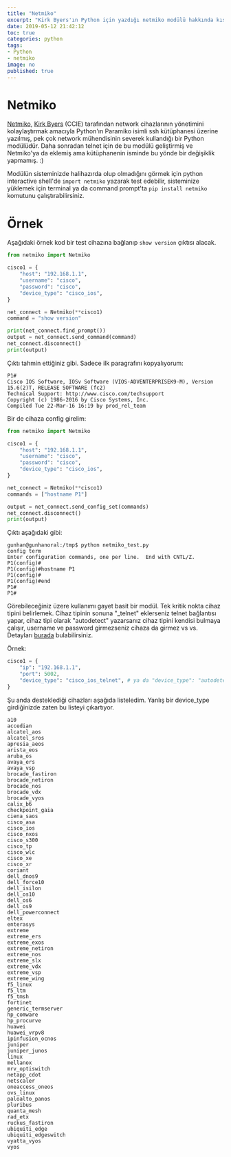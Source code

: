 ```yaml
---
title: "Netmiko"
excerpt: "Kirk Byers'ın Python için yazdığı netmiko modülü hakkında kısa bir yazı"
date: 2019-05-12 21:42:12
toc: true
categories: python
tags:
- Python
- netmiko
image: no
published: true
---
```

# Netmiko

[Netmiko][1], [Kirk Byers][2] (CCIE) tarafından network cihazlarının yönetimini kolaylaştırmak amacıyla Python'ın Paramiko isimli ssh kütüphanesi üzerine yazılmış, pek çok network mühendisinin severek kullandığı bir Python modülüdür. Daha sonradan telnet için de bu modülü geliştirmiş ve Netmiko'ya da eklemiş ama kütüphanenin isminde bu yönde bir değişiklik yapmamış. :)

Modülün sisteminizde halihazırda olup olmadığını görmek için python interactive shell'de `import netmiko` yazarak test edebilir, sisteminize yüklemek için terminal ya da command prompt'ta `pip install netmiko` komutunu çalıştırabilirsiniz.

# Örnek

Aşağıdaki örnek kod bir test cihazına bağlanıp `show version` çıktısı alacak.
``` python
from netmiko import Netmiko

cisco1 = {
    "host": "192.168.1.1",
    "username": "cisco",
    "password": "cisco",
    "device_type": "cisco_ios",
}

net_connect = Netmiko(**cisco1)
command = "show version"

print(net_connect.find_prompt())
output = net_connect.send_command(command)
net_connect.disconnect()
print(output)
```

Çıktı tahmin ettiğiniz gibi. Sadece ilk paragrafını kopyalıyorum:
```
P1#
Cisco IOS Software, IOSv Software (VIOS-ADVENTERPRISEK9-M), Version 15.6(2)T, RELEASE SOFTWARE (fc2)
Technical Support: http://www.cisco.com/techsupport
Copyright (c) 1986-2016 by Cisco Systems, Inc.
Compiled Tue 22-Mar-16 16:19 by prod_rel_team
```

Bir de cihaza config girelim:
``` python
from netmiko import Netmiko

cisco1 = {
    "host": "192.168.1.1",
    "username": "cisco",
    "password": "cisco",
    "device_type": "cisco_ios",
}

net_connect = Netmiko(**cisco1)
commands = ["hostname P1"]

output = net_connect.send_config_set(commands)
net_connect.disconnect()
print(output)
```

Çıktı aşağıdaki gibi:
```
gunhan@gunhanoral:/tmp$ python netmiko_test.py
config term
Enter configuration commands, one per line.  End with CNTL/Z.
P1(config)#
P1(config)#hostname P1
P1(config)#
P1(config)#end
P1#
P1#
```

Görebileceğiniz üzere kullanımı gayet basit bir modül. Tek kritik nokta cihaz tipini belirlemek. Cihaz tipinin sonuna "\_telnet" eklerseniz telnet bağlantısı yapar, cihaz tipi olarak "autodetect" yazarsanız cihaz tipini kendisi bulmaya çalışır, username ve password girmezseniz cihaza da girmez vs vs. Detayları [burada][3] bulabilirsiniz.

Örnek:
``` python
cisco1 = {
    "ip": "192.168.1.1",
    "port": 5002,
    "device_type": "cisco_ios_telnet", # ya da "device_type": "autodetect"
}
```

Şu anda desteklediği cihazları aşağıda listeledim. Yanlış bir device_type girdiğinizde zaten bu listeyi çıkartıyor.

```
a10
accedian
alcatel_aos
alcatel_sros
apresia_aeos
arista_eos
aruba_os
avaya_ers
avaya_vsp
brocade_fastiron
brocade_netiron
brocade_nos
brocade_vdx
brocade_vyos
calix_b6
checkpoint_gaia
ciena_saos
cisco_asa
cisco_ios
cisco_nxos
cisco_s300
cisco_tp
cisco_wlc
cisco_xe
cisco_xr
coriant
dell_dnos9
dell_force10
dell_isilon
dell_os10
dell_os6
dell_os9
dell_powerconnect
eltex
enterasys
extreme
extreme_ers
extreme_exos
extreme_netiron
extreme_nos
extreme_slx
extreme_vdx
extreme_vsp
extreme_wing
f5_linux
f5_ltm
f5_tmsh
fortinet
generic_termserver
hp_comware
hp_procurve
huawei
huawei_vrpv8
ipinfusion_ocnos
juniper
juniper_junos
linux
mellanox
mrv_optiswitch
netapp_cdot
netscaler
oneaccess_oneos
ovs_linux
paloalto_panos
pluribus
quanta_mesh
rad_etx
ruckus_fastiron
ubiquiti_edge
ubiquiti_edgeswitch
vyatta_vyos
vyos
```




[1]: https://github.com/ktbyers/netmiko/tree/master
[2]: https://twitter.com/kirkbyers
[3]: https://netmiko.readthedocs.io/en/latest/classes/base_connection.html
